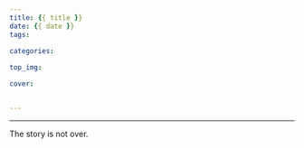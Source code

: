 ```yaml
---
title: {{ title }}
date: {{ date }}
tags:

categories:
    
top_img:

cover:


---
```


<!-- more -->

---

The story is not over.

